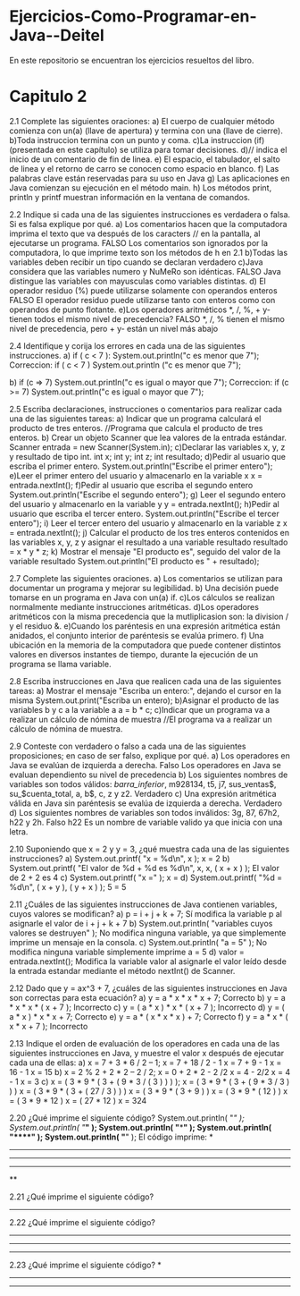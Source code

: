 # Ejercicios-Como-Programar-en-Java--Deitel
En este repositorio se encuentran los ejercicios resueltos del libro.

# Capitulo 2
2.1 Complete las siguientes oraciones:
a) El cuerpo de cualquier método comienza con un(a) (llave de apertura) y termina con una (llave de cierre).
b)Toda instruccion termina con un punto y coma.
c)La instruccion (if) (presentada en este capítulo) se utiliza para tomar decisiones.
d)// indica el inicio de un comentario de fin de linea.
e) El espacio, el tabulador, el salto de linea y el retorno de carro se conocen como espacio en blanco.
f) Las palabras clave están reservadas para su uso en Java
g) Las aplicaciones en Java comienzan su ejecución en el método main.
h) Los métodos print, println y printf muestran información en la ventana de comandos.


2.2 Indique si cada una de las siguientes instrucciones es verdadera o falsa. Si es falsa explique por qué.
a) Los comentarios hacen que la computadora imprima el texto que va después de los caracters // en la pantalla, al ejecutarse un programa.
FALSO Los comentarios son ignorados por la computadora, lo que imprime texto son los métodos de h en 2.1
b)Todas las variables deben recibir un tipo cuando se declaran
verdadero
c)Java considera que las variables numero y NuMeRo son idénticas.
FALSO Java distingue las variables con mayusculas como variables distintas.
d) El operador residuo (%) puede utilizarse solamente con operandos enteros
FALSO El operador residuo puede utilizarse tanto con enteros como con operandos de punto flotante.
e)Los operadores aritméticos *, /, %, + y- tienen todos el mismo nivel de precedencia?
FALSO *, /, % tienen el mismo nivel de precedencia, pero + y- están un nivel más abajo


2.4 Identifique y corija los errores en cada una de las siguientes instrucciones.
a) if ( c < 7 ):
    System.out.println("c es menor que 7");
        Correccion:
    if ( c < 7 )
    System.out.println ("c es menor que 7");

b) if (c => 7)
    System.out.println("c es igual o mayor que 7");
        Correccion:
    if (c >= 7)
    System.out.println("c es igual o mayor que 7");


2.5 Escriba declaraciones, instrucciones o comentarios para realizar cada una de las siguientes tareas:
a) Indicar que un programa calculará el producto de tres enteros.
//Programa que calcula el producto de tres enteros.
b) Crear un objeto Scanner que lea valores de la entrada estándar.
Scanner entrada = new Scanner(System.in);
c)Declarar las variables x, y, z y resultado de tipo int.
int x;
int y;
int z;
int resultado;
d)Pedir al usuario que escriba el primer entero.
System.out.println("Escribe el primer entero");
e)Leer el primer entero del usuario y almacenarlo en la variable x
x = entrada.nextInt();
f)Pedir al usuario que escriba el segundo entero
System.out.println("Escribe el segundo entero");
g) Leer el segundo entero del usuario y almacenarlo en la variable y
y = entrada.nextInt();
h)Pedir al usuario que escriba el tercer entero.
System.out.println("Escribe el tercer entero");
i) Leer el tercer entero del usuario y almacenarlo en la variable z
x = entrada.nextInt();
j) Calcular el producto de los tres enteros contenidos en las variables x, y, z y asignar el resultado a una variable resultado
resultado = x * y * z;
k) Mostrar el mensaje "El producto es", seguido del valor de la variable resultado
System.out.println("El producto es " + resultado);


2.7 Complete las siguientes oraciones.
a) Los comentarios se utilizan para documentar un programa y mejorar su legibilidad.
b) Una decisión puede tomarse en un programa en Java con un(a) if.
c)Los cálculos se realizan normalmente mediante instrucciones aritméticas.
d)Los operadores aritméticos con la misma precedencia que la mutliplicasion son: la division / y el residuo &.
e)Cuando los paréntesis en una expresión aritmética están anidados, el conjunto interior de paréntesis se evalúa primero.
f) Una ubicación en la memoria de la computadora que puede contener distintos valores en diversos instantes de tiempo, durante la ejecución de un programa se llama variable.


2.8 Escriba instrucciones en Java que realicen cada una de las siguientes tareas:
a) Mostrar el mensaje "Escriba un entero:", dejando el cursor en la misma 
System.out.print("Escriba un entero);
b)Asignar el producto de las variables b y c a la variable a
a = b * c;
c)Indicar que un programa va a realizar un cálculo de nómina de muestra
//El programa va a realizar un cálculo de nómina de muestra.


2.9 Conteste con verdadero o falso a cada una de las siguientes proposiciones; en caso de ser falso, explique por qué.
 a) Los operadores en Java se evalúan de izquierda a derecha.
 Falso Los operadores en Java se evaluan dependiento su nivel de precedencia
 b) Los siguientes nombres de variables son todos válidos: _barra_inferior_, m928134, t5, j7, sus_ventas$,
su_$cuenta_total, a, b$, c, z y z2.
Verdadero
 c) Una expresión aritmética válida en Java sin paréntesis se evalúa de izquierda a derecha.
Verdadero
 d) Los siguientes nombres de variables son todos inválidos: 3g, 87, 67h2, h22 y 2h.
 Falso h22 Es un nombre de variable valido ya que inicia con una letra.

 2.10 Suponiendo que x = 2 y y = 3, ¿qué muestra cada una de las siguientes instrucciones?
 a) System.out.printf( "x = %d\n", x );
 x = 2
 b) System.out.printf( "El valor de %d + %d es %d\n", x, x, ( x + x ) );
 El valor de 2 + 2 es 4
 c) System.out.printf( "x =" );
 x =
 d) System.out.printf( "%d = %d\n", ( x + y ), ( y + x ) );
 5 = 5

 2.11 ¿Cuáles de las siguientes instrucciones de Java contienen variables, cuyos valores se modifican?
 a) p = i + j + k + 7;
 Sí modifica la variable p al asignarle el valor de i + j + k + 7
 b) System.out.println( "variables cuyos valores se destruyen" );
 No modifica ninguna variable, ya que simplemente imprime un mensaje en la consola.
 c) System.out.println( "a = 5" );
 No modifica ninguna variable simplemente imprime a = 5
 d) valor = entrada.nextInt();
 Modifica la variable valor al asignarle el valor leído desde la entrada estandar mediante el método nextInt() de Scanner.

 
 2.12 Dado que y = ax^3 + 7, ¿cuáles de las siguientes instrucciones en Java son correctas para esta ecuación?
 a) y = a * x * x * x + 7;
 Correcto
 b) y = a * x * x * ( x + 7 );
 Incorrecto
 c) y = ( a * x ) * x * ( x + 7 );
 Incorrecto
 d) y = ( a * x ) * x * x + 7;
 Correcto
 e) y = a * ( x * x * x ) + 7;
 Correcto
 f) y = a * x * ( x * x + 7 );
 Incorrecto


2.13 Indique el orden de evaluación de los operadores en cada una de las siguientes instrucciones en Java, y muestre
el valor x después de ejecutar cada una de ellas:
 a) x = 7 + 3 * 6 / 2 – 1;
x = 7 + 18 / 2 - 1
x = 7 + 9 - 1
x = 16 - 1
x = 15
 b) x = 2 % 2 + 2 * 2 – 2 / 2;
x = 0 + 2 * 2 - 2 /2
x = 4 - 2/2
x = 4 - 1
x = 3
 c) x = ( 3 * 9 * ( 3 + ( 9 * 3 / ( 3 ) ) ) );
x = ( 3 * 9 * ( 3 + ( 9 * 3 / 3 ) ) )
x = ( 3 * 9 * ( 3 + ( 27 / 3 ) ) )
x = ( 3 * 9 * ( 3 + 9 ) )
x = ( 3 * 9 * ( 12 ) )
x = ( 3 * 9 * 12 )
x = ( 27 * 12 )
x = 324


2.20 ¿Qué imprime el siguiente código?
 System.out.println( "*" );
 System.out.println( "***" );
 System.out.println( "*****" );
 System.out.println( "****" );
 System.out.println( "**" );
El código imprime:
*
***
*****
****
**

 2.21 ¿Qué imprime el siguiente código?
 ***************


2.22 ¿Qué imprime el siguiente código?
****
*****
******


2.23 ¿Qué imprime el siguiente código?
*
***
*****
